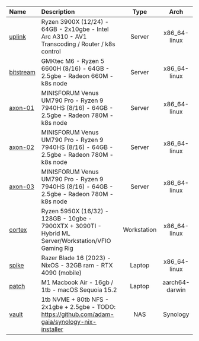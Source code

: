 | Name                                 | Description                                                                                           |    Type     |      Arch      |
| :----------------------------------- | :---------------------------------------------------------------------------------------------------- | :---------: | :------------: |
| [uplink](x86_64-linux/uplink/)       | Ryzen 3900X (12/24) - 64GB - 2x10gbe - Intel Arc A310 - AV1 Transcoding / Router / k8s control        |   Server    |  x86_64-linux  |
| [bitstream](x86_64-linux/bitstream/) | GMKtec M6 - Ryzen 5 6600H (8/16) - 64GB - 2.5gbe - Radeon 660M - k8s node                             |   Server    |  x86_64-linux  |
| [axon-01](x86_64-linux/axon-01/)     | MINISFORUM Venus UM790 Pro - Ryzen 9 7940HS (8/16) - 64GB - 2.5gbe - Radeon 780M - k8s node           |   Server    |  x86_64-linux  |
| [axon-02](x86_64-linux/axon-02/)     | MINISFORUM Venus UM790 Pro - Ryzen 9 7940HS (8/16) - 64GB - 2.5gbe - Radeon 780M - k8s node           |   Server    |  x86_64-linux  |
| [axon-03](x86_64-linux/axon-03/)     | MINISFORUM Venus UM790 Pro - Ryzen 9 7940HS (8/16) - 64GB - 2.5gbe - Radeon 780M - k8s node           |   Server    |  x86_64-linux  |
| [cortex](x86_64-linux/cortex/)       | Ryzen 5950X (16/32) - 128GB - 10gbe - 7900XTX + 3090TI - Hybrid ML Server/Workstation/VFIO Gaming Rig | Workstation |  x86_64-linux  |
| [spike](x86_64-linux/spike/)         | Razer Blade 16 (2023) - NixOS - 32GB ram - RTX 4090 (mobile)                                          |   Laptop    |  x86_64-linux  |
| [patch](aarch64-darwin/patch/)       | M1 Macbook Air - 16gb / 1tb - macOS Sequoia 15.2                                                      |   Laptop    | aarch64-darwin |
| [vault](x86_64-linux/vault/)         | 1tb NVME + 80tb NFS - 2x1gbe + 2.5gbe - TODO: https://github.com/adam-gaia/synology-nix-installer     |     NAS     |    Synology    |
